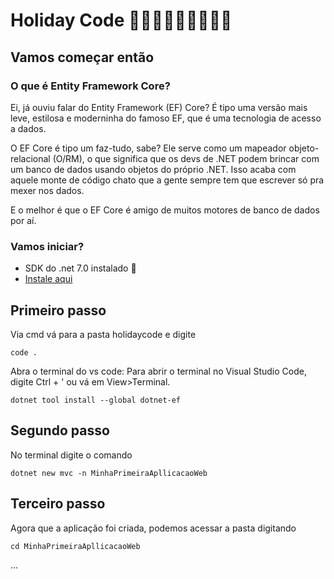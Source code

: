 # Holiday Code 🥳🎉💃🕺👯👯‍♂️👯‍♀️
## Vamos começar então 
### O que é Entity Framework Core?
Ei, já ouviu falar do Entity Framework (EF) Core? É tipo uma versão mais leve, estilosa e moderninha do famoso EF, que é uma tecnologia de acesso a dados.

O EF Core é tipo um faz-tudo, sabe? Ele serve como um mapeador objeto-relacional (O/RM), o que significa que os devs de .NET podem brincar com um banco de dados usando objetos do próprio .NET. Isso acaba com aquele monte de código chato que a gente sempre tem que escrever só pra mexer nos dados.

E o melhor é que o EF Core é amigo de muitos motores de banco de dados por aí.


### Vamos iniciar?

- SDK do .net 7.0 instalado 🫡
- [Instale aqui](https://dotnet.microsoft.com/en-us/download/dotnet/7.0)
  
## Primeiro passo 
Via cmd vá para a pasta holidaycode e digite 
```
code .
```
Abra o terminal do vs code: Para abrir o terminal no Visual Studio Code, digite Ctrl + ' ou vá em View>Terminal.
```
dotnet tool install --global dotnet-ef
```

## Segundo passo
No terminal digite o comando 
```
dotnet new mvc -n MinhaPrimeiraApllicacaoWeb
```


## Terceiro passo
Agora que a aplicação foi criada, podemos acessar a pasta digitando
```
cd MinhaPrimeiraApllicacaoWeb
```
...